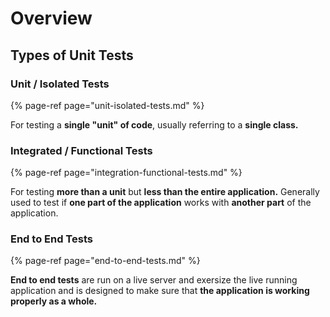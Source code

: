 # Overview

## Types of Unit Tests

### Unit / Isolated Tests

{% page-ref page="unit-isolated-tests.md" %}

For testing a **single "unit" of code**, usually referring to a **single class.**

### Integrated / Functional Tests

{% page-ref page="integration-functional-tests.md" %}

For testing **more than a unit** but **less than the entire application.** Generally used to test if **one part of the application** works with **another part** of the application.

### End to End Tests

{% page-ref page="end-to-end-tests.md" %}

**End to end tests** are run on a live server and exersize the live running application and is designed to make sure that **the application is working properly as a whole.**



